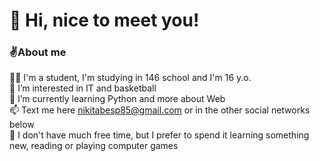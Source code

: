 <h1>👋 Hi, nice to meet you!</h1>

### ✌About me
  👨‍🎓 I'm a student, I'm studying in 146 school and I'm 16 y.o.\
  👀 I’m interested in IT and basketball\
  🌱 I’m currently learning Python and more about Web\
  📫 Text me here <nikitabesp85@gmail.com> or in the other social networks below\
  🧩 I don't have much free time, but I prefer to spend it learning something new, reading or playing computer games
